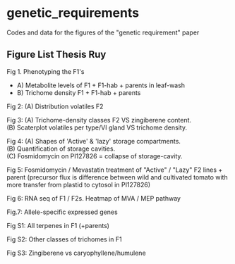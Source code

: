 # genetic_requirements
Codes and data for the figures of the "genetic requirement" paper

## Figure List Thesis Ruy 

Fig 1. Phenotyping the F1's  
* A) Metabolite levels of F1 + F1-hab + parents in leaf-wash
* B) Trichome density  F1 + F1-hab + parents

Fig 2: (A) Distribution volatiles F2  

Fig 3: (A) Trichome-density classes F2 VS zingiberene content.   
       (B) Scaterplot volatiles per type/VI gland VS trichome density.

Fig 4: (A) Shapes of 'Active' & 'lazy' storage compartments.  
       (B) Quantification of storage cavities.   
       (C) Fosmidomycin on PI127826 = collapse of storage-cavity.  
       

Fig 5: Fosmidomycin / Mevastatin treatment of "Active" / "Lazy" F2 lines + parent (precursor flux is difference between wild and cultivated tomato with more transfer from plastid to cytosol in PI127826)  

Fig 6: RNA seq of F1 / F2s. Heatmap of MVA / MEP pathway  

Fig.7: Allele-specific expressed genes  

Fig S1: All terpenes in F1 (+parents)  

Fig S2: Other classes of trichomes in F1  

Fig S3: Zingiberene vs caryophyllene/humulene  

